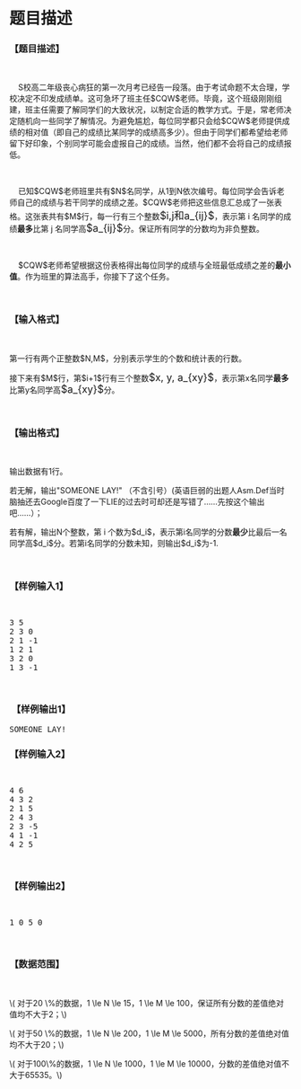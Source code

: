 # 题目描述


<h3>
【题目描述】
</h3>
<p>
<br/>
</p>
<p>
    S校高二年级丧心病狂的第一次月考已经告一段落。由于考试命题不太合理，学校决定不印发成绩单。这可急坏了班主任$CQW$老师。毕竟，这个班级刚刚组建，班主任需要了解同学们的大致状况，以制定合适的教学方式。于是，常老师决定随机向一些同学了解情况。为避免尴尬，每位同学都只会给$CQW$老师提供成绩的相对值（即自己的成绩比某同学的成绩高多少）。但由于同学们都希望给老师留下好印象，个别同学可能会虚报自己的成绩。当然，他们都不会将自己的成绩报低。
</p>
<p>
<br/>
</p>
<p>
    已知$CQW$老师班里共有$N$名同学，从1到N依次编号。每位同学会告诉老师自己的成绩与若干同学的成绩之差。$CQW$老师把这些信息汇总成了一张表格。这张表共有$M$行，每一行有三个整数<span style="font-size:18px;">$i,j和a_{ij}$</span>，表示第 i 名同学的成绩<strong>最多</strong>比第 j 名同学高<span style="font-size:18px;">$a_{ij}$</span>分。保证所有同学的分数均为非负整数。
</p>
<p>
<br/>
</p>
<p>
    $CQW$老师希望根据这份表格得出每位同学的成绩与全班最低成绩之差的<strong>最小值</strong>。作为班里的算法高手，你接下了这个任务。
</p>
<p>
<br/>
</p>
<h3>
【输入格式】
</h3>
<p>
<br/>
</p>
<p>
第一行有两个正整数$N,M$，分别表示学生的个数和统计表的行数。
</p>
<p>
接下来有$M$行，第$i+1$行有三个整数<span style="font-size:18px;">$x, y, a_{xy}$</span>，表示第x名同学<strong>最多</strong>比第y名同学高<span style="font-size:18px;">$a_{xy}$</span>分。
</p>
<p>
<br/>
</p>
<h3>
【输出格式】
</h3>
<p>
<br/>
</p>
<p>
输出数据有1行。
</p>
<p>
若无解，输出&#34;SOMEONE LAY!&#34; （不含引号）(英语巨弱的出题人Asm.Def当时脑抽还去Google百度了一下LIE的过去时可却还是写错了……先按这个输出吧……）；
</p>
<p>
若有解，输出N个整数，第 i 个数为$d_i$，表示第i名同学的分数<strong>最少</strong>比最后一名同学高$d_i$分。若第i名同学的分数未知，则输出$d_i$为-1.
</p>
<p>
<br/>
</p>
<h3>
【样例输入1】
</h3>
<pre><p>
3 5
2 3 0
2 1 -1
1 2 1
3 2 0
1 3 -1
</p>
</pre>
<h3>
 【样例输出1】
</h3>
<pre>SOMEONE LAY!</pre>
<h3>
【样例输入2】
</h3>
<pre><p>
4 6
4 3 2
2 1 5
2 4 3
2 3 -5
4 1 -1
4 2 5
</p>
</pre>
<h3>
【样例输出2】
</h3>
<pre><p>
1 0 5 0
</p>
</pre>
<h3>
【数据范围】
</h3>
<p>
<br/>
</p>
<p>
\( 对于20 \%的数据，1 \le N \le 15，1 \le M \le 100，保证所有分数的差值绝对值均不大于2；\)
</p>
<p>
\( 对于50 \%的数据，1 \le N \le 200，1 \le M \le 5000，所有分数的差值绝对值均不大于20；\)
</p>
<p>
\( 对于100\%的数据，1 \le N \le 1000，1 \le M \le 10000，分数的差值绝对值不大于65535。\)
</p>
<br/>
